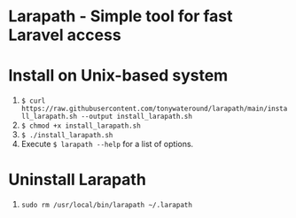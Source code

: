 # Larapath - Simple tool for fast Laravel access

# Install on Unix-based system
1. `$ curl https://raw.githubusercontent.com/tonywateround/larapath/main/install_larapath.sh --output install_larapath.sh `
2. `$ chmod +x install_larapath.sh`
3. `$ ./install_larapath.sh`
4. Execute `$ larapath --help` for a list of options.

# Uninstall Larapath
1. `sudo rm /usr/local/bin/larapath ~/.larapath`

